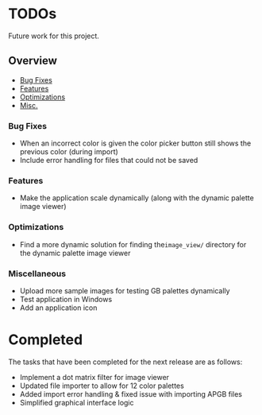 # TODOs
Future work for this project.
## Overview
- [Bug Fixes](#bug-fixes)
- [Features](#features)
- [Optimizations](#optimizations)
- [Misc.](#miscellaneous)

### Bug Fixes
- When an incorrect color is given the color picker button still shows the previous color (during import)
- Include error handling for files that could not be saved

### Features
- Make the application scale dynamically (along with the dynamic palette image viewer)

### Optimizations
- Find a more dynamic solution for finding the`image_view/` directory for the dynamic palette image viewer

### Miscellaneous
- Upload more sample images for testing GB palettes dynamically
- Test application in Windows
- Add an application icon

# Completed 
The tasks that have been completed for the next release are as follows:
- Implement a dot matrix filter for image viewer
- Updated file importer to allow for 12 color palettes
- Added import error handling & fixed issue with importing APGB files
- Simplified graphical interface logic